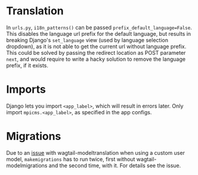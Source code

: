 # Translation
In `urls.py`, `i18n_patterns()` can be passed `prefix_default_language=False`. This disables the language url prefix for the default language, but results in breaking Django's `set_language` view (used by language selection dropdown), as it is not able to get the current url without language prefix. This could be solved by passing the redirect location as POST parameter `next`, and would require to write a hacky solution to remove the language prefix, if it exists.

# Imports
Django lets you import `<app_label>`, which will result in errors later. Only import `mpicms.<app_label>`, as specified in the app configs.

# Migrations
Due to an [issue](https://github.com/infoportugal/wagtail-modeltranslation/issues/240) with wagtail-modeltranslation when using a custom user model, `makemigrations` has to run twice, first without wagtail-modelmigrations and the second time, with it. For details see the issue.